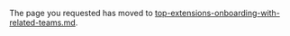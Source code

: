 
The page you requested has moved to [top-extensions-onboarding-with-related-teams.md](top-extensions-onboarding-with-related-teams.md).
